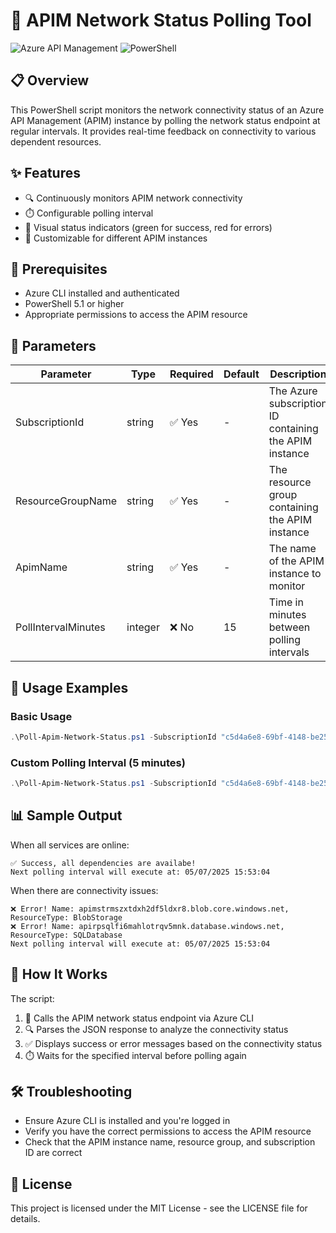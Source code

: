# 🔄 APIM Network Status Polling Tool

<img src="https://img.shields.io/badge/Azure-API%20Management-0078D4?style=for-the-badge&logo=microsoft-azure&logoColor=white" alt="Azure API Management" />
<img src="https://img.shields.io-badge/PowerShell-5391FE?style=for-the-badge&logo=powershell&logoColor=white" alt="PowerShell" />

## 📋 Overview

This PowerShell script monitors the network connectivity status of an Azure API Management (APIM) instance by polling the network status endpoint at regular intervals. It provides real-time feedback on connectivity to various dependent resources.

## ✨ Features

- 🔍 Continuously monitors APIM network connectivity
- ⏱️ Configurable polling interval
- 🚦 Visual status indicators (green for success, red for errors)
- 🔧 Customizable for different APIM instances

## 📝 Prerequisites

- Azure CLI installed and authenticated
- PowerShell 5.1 or higher
- Appropriate permissions to access the APIM resource

## 🔧 Parameters

| Parameter | Type | Required | Default | Description |
|-----------|------|----------|---------|-------------|
| SubscriptionId | string | ✅ Yes | - | The Azure subscription ID containing the APIM instance |
| ResourceGroupName | string | ✅ Yes | - | The resource group containing the APIM instance |
| ApimName | string | ✅ Yes | - | The name of the APIM instance to monitor |
| PollIntervalMinutes | integer | ❌ No | 15 | Time in minutes between polling intervals |

## 🚀 Usage Examples

### Basic Usage

```powershell
.\Poll-Apim-Network-Status.ps1 -SubscriptionId "c5d4a6e8-69bf-4148-be25-cb362f83c370" -ResourceGroupName "RG-SW-APIM" -ApimName "apim-sw-apim-eu2"
```

### Custom Polling Interval (5 minutes)

```powershell
.\Poll-Apim-Network-Status.ps1 -SubscriptionId "c5d4a6e8-69bf-4148-be25-cb362f83c370" -ResourceGroupName "RG-SW-APIM" -ApimName "apim-sw-apim-eu2" -PollIntervalMinutes 5
```

## 📊 Sample Output

When all services are online:
```
✅ Success, all dependencies are availabe!
Next polling interval will execute at: 05/07/2025 15:53:04
```

When there are connectivity issues:
```
❌ Error! Name: apimstrmszxtdxh2df5ldxr8.blob.core.windows.net, ResourceType: BlobStorage
❌ Error! Name: apirpsqlfi6mahlotrqv5mnk.database.windows.net, ResourceType: SQLDatabase
Next polling interval will execute at: 05/07/2025 15:53:04
```

## 📝 How It Works

The script:
1. 🔄 Calls the APIM network status endpoint via Azure CLI
2. 🔍 Parses the JSON response to analyze the connectivity status
3. ✅ Displays success or error messages based on the connectivity status
4. ⏱️ Waits for the specified interval before polling again

## 🛠️ Troubleshooting

- Ensure Azure CLI is installed and you're logged in
- Verify you have the correct permissions to access the APIM resource
- Check that the APIM instance name, resource group, and subscription ID are correct

## 📜 License

This project is licensed under the MIT License - see the LICENSE file for details.
